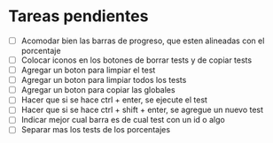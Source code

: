 # Tareas pendientes

- [ ] Acomodar bien las barras de progreso, que esten alineadas con el porcentaje
- [ ] Colocar iconos en los botones de borrar tests y de copiar tests
- [ ] Agregar un boton para limpiar el test
- [ ] Agregar un boton para limpiar todos los tests
- [ ] Agregar un boton para copiar las globales
- [ ] Hacer que si se hace ctrl + enter, se ejecute el test
- [ ] Hacer que si se hace ctrl + shift + enter, se agregue un nuevo test
- [ ] Indicar mejor cual barra es de cual test con un id o algo
- [ ] Separar mas los tests de los porcentajes